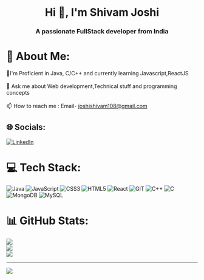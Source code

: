 <h1 align="center">Hi 👋, I'm Shivam Joshi</h1>
<h3 align="center">A passionate FullStack developer from India</h3>


# 💫 About Me:
🌱I'm Proficient in Java, C/C++ and currently learning Javascript,ReactJS<br><br>💬 Ask me about Web development,Technical stuff and programming concepts<br><br>📫 How to reach me : Email- joshishivam108@gmail.com 


## 🌐 Socials:
[![LinkedIn](https://img.shields.io/badge/LinkedIn-%230077B5.svg?logo=linkedin&logoColor=white)](https://linkedin.com/in/www.linkedin.com/in/shivam-joshi28) 

# 💻 Tech Stack:
![Java](https://img.shields.io/badge/java-%23ED8B00.svg?style=for-the-badge&logo=openjdk&logoColor=white) ![JavaScript](https://img.shields.io/badge/javascript-%23323330.svg?style=for-the-badge&logo=javascript&logoColor=%23F7DF1E) ![CSS3](https://img.shields.io/badge/css3-%231572B6.svg?style=for-the-badge&logo=css3&logoColor=white) ![HTML5](https://img.shields.io/badge/html5-%23E34F26.svg?style=for-the-badge&logo=html5&logoColor=white) ![React](https://img.shields.io/badge/react-%2320232a.svg?style=for-the-badge&logo=react&logoColor=%2361DAFB) ![GIT](https://img.shields.io/badge/Git-fc6d26?style=for-the-badge&logo=git&logoColor=white) ![C++](https://img.shields.io/badge/c++-%2300599C.svg?style=for-the-badge&logo=c%2B%2B&logoColor=white) ![C](https://img.shields.io/badge/c-%2300599C.svg?style=for-the-badge&logo=c&logoColor=white) ![MongoDB](https://img.shields.io/badge/MongoDB-%234ea94b.svg?style=for-the-badge&logo=mongodb&logoColor=white) ![MySQL](https://img.shields.io/badge/mysql-%2300000f.svg?style=for-the-badge&logo=mysql&logoColor=white)
# 📊 GitHub Stats:
![](https://github-readme-stats.vercel.app/api?username=shivam-joshi28&theme=dark&hide_border=false&include_all_commits=true&count_private=false)<br/>
![](https://github-readme-streak-stats.herokuapp.com/?user=shivam-joshi28&theme=dark&hide_border=false)<br/>
![](https://github-readme-stats.vercel.app/api/top-langs/?username=shivam-joshi28&theme=dark&hide_border=false&include_all_commits=true&count_private=false&layout=compact)

---
[![](https://visitcount.itsvg.in/api?id=shivam-joshi28&icon=0&color=0)](https://visitcount.itsvg.in)

<!-- Proudly created with GPRM ( https://gprm.itsvg.in ) -->
